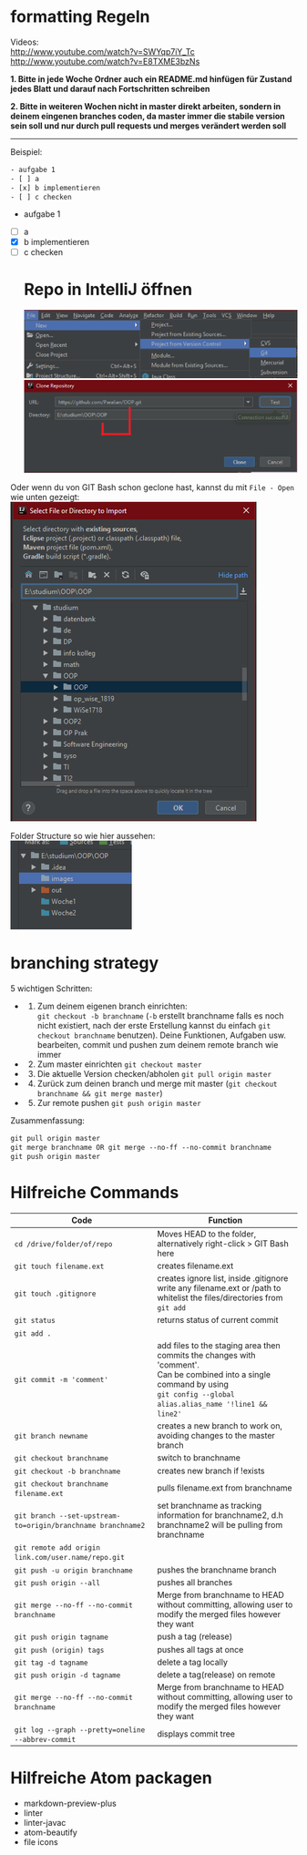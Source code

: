 # formatting Regeln

Videos:  
<http://www.youtube.com/watch?v=SWYqp7iY_Tc>  
<http://www.youtube.com/watch?v=E8TXME3bzNs>

**1. Bitte in jede Woche Ordner auch ein README.md hinfügen für Zustand jedes Blatt und darauf nach Fortschritten schreiben**

**2. Bitte in weiteren Wochen nicht in master direkt arbeiten, sondern in deinem eingenen branches coden, da master immer die stabile version sein soll und nur durch pull requests und merges verändert werden soll**

****
Beispiel:

    - aufgabe 1
    - [ ] a
    - [x] b implementieren
    - [ ] c checken

-   aufgabe 1
-   [ ] a
-   [x] b implementieren
-   [ ] c checken
    # Repo in IntelliJ öffnen
    ![](https://github.com/Paralian/OOP/blob/master/images/1.png?raw=true)
    ![alt text](https://github.com/Paralian/OOP/blob/master/images/2.png?raw=true)

Oder wenn du von GIT Bash schon geclone hast, kannst du mit `File - Open` wie unten gezeigt:  
![](https://github.com/Paralian/OOP/blob/master/images/3.png?raw=true)

Folder Structure so wie hier aussehen:  
![](https://github.com/Paralian/OOP/blob/master/images/4.png?raw=true)

# branching strategy

5 wichtigen Schritten:

-   1.  Zum deinem eigenen branch einrichten:  
        `git checkout -b branchname` (`-b` erstellt branchname falls es noch nicht existiert, nach der erste Erstellung kannst du einfach `git checkout branchname` benutzen).
        Deine Funktionen, Aufgaben usw. bearbeiten, commit und pushen zum deinem remote branch wie immer
-   2.  Zum master einrichten `git checkout master`
-   3.  Die aktuelle Version checken/abholen `git pull origin master`
-   4.  Zurück zum deinen branch und merge mit master (`git checkout branchname && git merge master`)
-   5.  Zur remote pushen `git push origin master`

Zusammenfassung:

```git checkout master
git pull origin master
git merge branchname OR git merge --no-ff --no-commit branchname
git push origin master
```

# Hilfreiche Commands

| Code                                                         | Function                                                                                                                                                                                |
| ------------------------------------------------------------ | --------------------------------------------------------------------------------------------------------------------------------------------------------------------------------------- |
| `cd /drive/folder/of/repo`                                   | Moves HEAD to the folder, alternatively right-click > GIT Bash here                                                                                                                     |
| `git touch filename.ext`                                     | creates filename.ext                                                                                                                                                                    |
| `git touch .gitignore`                                       | creates ignore list, inside .gitignore write any filename.ext or /path to whitelist the files/directories from `git add`                                                                |
| `git status`                                                 | returns status of current commit                                                                                                                                                        |
| `git add .`                                                  |                                                                                                                                                                                         |
| `git commit -m 'comment'`                                    | add files to the staging area then commits the changes with 'comment'.</br>Can be combined into a single command by using </br>`git config --global alias.alias_name '!line1 && line2'` |
| `git branch newname`                                         | creates a new branch to work on, avoiding changes to the master branch                                                                                                                  |
| `git checkout branchname`                                    | switch to branchname                                                                                                                                                                    |
| `git checkout -b branchname`                                 | creates new branch if !exists                                                                                                                                                           |
| `git checkout branchname filename.ext`                       | pulls filename.ext from branchname                                                                                                                                                      |
| `git branch --set-upstream-to=origin/branchname branchname2` | set branchname as tracking information for branchname2, d.h branchname2 will be pulling from branchname                                                                                 |
| `git remote add origin link.com/user.name/repo.git`          |                                                                                                                                                                                         |
| `git push -u origin branchname`                              | pushes the branchname branch                                                                                                                                                            |
| `git push origin --all`                                      | pushes all branches                                                                                                                                                                     |
| `git merge --no-ff --no-commit branchname`                   | Merge from branchname to HEAD without committing, allowing user to modify the merged files however they want                                                                            |
| `git push origin tagname`                                    | push a tag (release)                                                                                                                                                                    |
| `git push (origin) tags`                                     | pushes all tags at once                                                                                                                                                                 |
| `git tag -d tagname`                                         | delete a tag locally                                                                                                                                                                    |
| `git push origin -d tagname`                                 | delete a tag(release) on remote                                                                                                                                                         |
| `git merge --no-ff --no-commit branchname`                   | Merge from branchname to HEAD without committing, allowing user to modify the merged files however they want                                                                            |
| `git log --graph --pretty=oneline --abbrev-commit`           | displays commit tree                                                                                                                                                                    |

# Hilfreiche Atom packagen
- markdown-preview-plus
- linter
- linter-javac
- atom-beautify
- file icons
